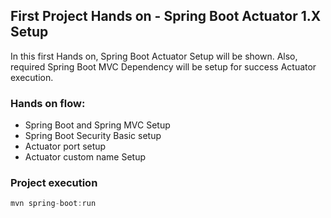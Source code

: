 <h2>First Project Hands on - Spring Boot Actuator 1.X Setup</h2>

In this first Hands on, Spring Boot Actuator Setup will be shown. Also, required Spring Boot MVC Dependency will be setup for success Actuator execution.


<h3> Hands on flow:</h3>

* Spring Boot and Spring MVC Setup
* Spring Boot Security Basic setup
* Actuator port setup
* Actuator custom name Setup

<h3>Project execution</h3>

````java
mvn spring-boot:run 
````
